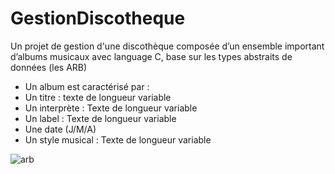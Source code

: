 # GestionDiscotheque
Un projet de gestion d'une discothèque composée d’un ensemble important d’albums musicaux avec language C, base sur les types abstraits de données (les ARB)
- Un album est caractérisé par :
- Un titre : texte de longueur variable
- Un interprète : Texte de longueur variable
- Un label : Texte de longueur variable
- Une date (J/M/A)
- Un style musical : Texte de longueur variable

![arb](https://user-images.githubusercontent.com/10798101/32376959-3206023c-c09e-11e7-86ee-8ac930c4e3ff.PNG)

